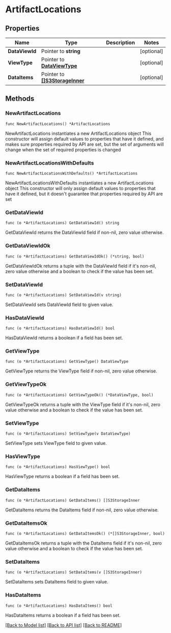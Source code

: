 # ArtifactLocations

## Properties

Name | Type | Description | Notes
------------ | ------------- | ------------- | -------------
**DataViewId** | Pointer to **string** |  | [optional] 
**ViewType** | Pointer to [**DataViewType**](DataViewType.md) |  | [optional] 
**DataItems** | Pointer to [**[]S3StorageInner**](S3StorageInner.md) |  | [optional] 

## Methods

### NewArtifactLocations

`func NewArtifactLocations() *ArtifactLocations`

NewArtifactLocations instantiates a new ArtifactLocations object
This constructor will assign default values to properties that have it defined,
and makes sure properties required by API are set, but the set of arguments
will change when the set of required properties is changed

### NewArtifactLocationsWithDefaults

`func NewArtifactLocationsWithDefaults() *ArtifactLocations`

NewArtifactLocationsWithDefaults instantiates a new ArtifactLocations object
This constructor will only assign default values to properties that have it defined,
but it doesn't guarantee that properties required by API are set

### GetDataViewId

`func (o *ArtifactLocations) GetDataViewId() string`

GetDataViewId returns the DataViewId field if non-nil, zero value otherwise.

### GetDataViewIdOk

`func (o *ArtifactLocations) GetDataViewIdOk() (*string, bool)`

GetDataViewIdOk returns a tuple with the DataViewId field if it's non-nil, zero value otherwise
and a boolean to check if the value has been set.

### SetDataViewId

`func (o *ArtifactLocations) SetDataViewId(v string)`

SetDataViewId sets DataViewId field to given value.

### HasDataViewId

`func (o *ArtifactLocations) HasDataViewId() bool`

HasDataViewId returns a boolean if a field has been set.

### GetViewType

`func (o *ArtifactLocations) GetViewType() DataViewType`

GetViewType returns the ViewType field if non-nil, zero value otherwise.

### GetViewTypeOk

`func (o *ArtifactLocations) GetViewTypeOk() (*DataViewType, bool)`

GetViewTypeOk returns a tuple with the ViewType field if it's non-nil, zero value otherwise
and a boolean to check if the value has been set.

### SetViewType

`func (o *ArtifactLocations) SetViewType(v DataViewType)`

SetViewType sets ViewType field to given value.

### HasViewType

`func (o *ArtifactLocations) HasViewType() bool`

HasViewType returns a boolean if a field has been set.

### GetDataItems

`func (o *ArtifactLocations) GetDataItems() []S3StorageInner`

GetDataItems returns the DataItems field if non-nil, zero value otherwise.

### GetDataItemsOk

`func (o *ArtifactLocations) GetDataItemsOk() (*[]S3StorageInner, bool)`

GetDataItemsOk returns a tuple with the DataItems field if it's non-nil, zero value otherwise
and a boolean to check if the value has been set.

### SetDataItems

`func (o *ArtifactLocations) SetDataItems(v []S3StorageInner)`

SetDataItems sets DataItems field to given value.

### HasDataItems

`func (o *ArtifactLocations) HasDataItems() bool`

HasDataItems returns a boolean if a field has been set.


[[Back to Model list]](../README.md#documentation-for-models) [[Back to API list]](../README.md#documentation-for-api-endpoints) [[Back to README]](../README.md)


